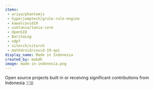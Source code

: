 ```yaml
---
items:
 - ariya/phantomjs
 - hyperjumptech/grule-rule-engine
 - kawalcovid19
 - usetania/tania-core
 - OpenSID
 - BaritoLog
 - odpf
 - xitorch/xitorch
 - mathdroid/covid-19-api
display_name: Made in Indonesia
created_by: mabdh
image: made-in-indonesia.png
---
```

Open source projects built in or receiving significant contributions from Indonesia :indonesia:
